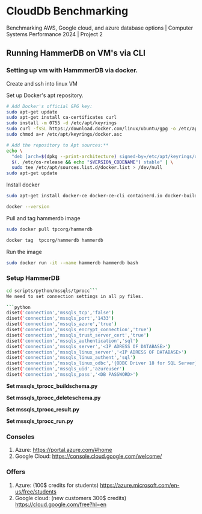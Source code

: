 # CloudDb Benchmarking
Benchmarking AWS, Google cloud, and azure database options | Computer Systems Performance 2024 | Project 2

## Running HammerDB on VM's via CLI
### Setting up vm with HammmerDB via docker.
Create and ssh into linux VM

Set up Docker's apt repository.
```bash
# Add Docker's official GPG key:
sudo apt-get update
sudo apt-get install ca-certificates curl
sudo install -m 0755 -d /etc/apt/keyrings
sudo curl -fsSL https://download.docker.com/linux/ubuntu/gpg -o /etc/apt/keyrings/docker.asc
sudo chmod a+r /etc/apt/keyrings/docker.asc

# Add the repository to Apt sources:**
echo \
  "deb [arch=$(dpkg --print-architecture) signed-by=/etc/apt/keyrings/docker.asc] https://download.docker.com/linux/ubuntu \
  $(. /etc/os-release && echo "$VERSION_CODENAME") stable" | \
  sudo tee /etc/apt/sources.list.d/docker.list > /dev/null
sudo apt-get update
```

Install docker
```bash
sudo apt-get install docker-ce docker-ce-cli containerd.io docker-buildx-plugin docker-compose-plugin
```
```bash
docker --version
```
Pull and tag hammerdb image
```bash
sudo docker pull tpcorg/hammerdb
```

```bash
docker tag  tpcorg/hammerdb hammerdb
```

Run the image
```bash
sudo docker run -it --name hammerdb hammerdb bash
```

### Setup HammerDB
```bash
cd scripts/python/mssqls/tprocc```
We need to set connection settings in all py files.

```python
diset('connection','mssqls_tcp','false')
diset('connection','mssqls_port','1433')
diset('connection','mssqls_azure','true')
diset('connection','mssqls_encrypt_connection','true')
diset('connection','mssqls_trust_server_cert','true')
diset('connection','mssqls_authentication','sql')
diset('connection','mssqls_server','<IP ADRESS OF DATABASE>')
diset('connection','mssqls_linux_server','<IP ADRESS OF DATABASE>')
diset('connection','mssqls_linux_authent','sql')
diset('connection','mssqls_linux_odbc','{ODBC Driver 18 for SQL Server}')
diset('connection','mssqls_uid','azureuser')
diset('connection','mssqls_pass','<DB PASSWORD>')
```
**Set mssqls_tprocc_buildschema.py**

**Set mssqls_tprocc_deleteschema.py**

**Set mssqls_tprocc_result.py**

**Set mssqls_tprocc_run.py**


### Consoles

1. Azure: https://portal.azure.com/#home
2. Google Cloud: https://console.cloud.google.com/welcome/

### Offers
1. Azure: (100$ credits for students)  https://azure.microsoft.com/en-us/free/students
2. Google cloud: (new customers 300$ credits) https://cloud.google.com/free?hl=en
